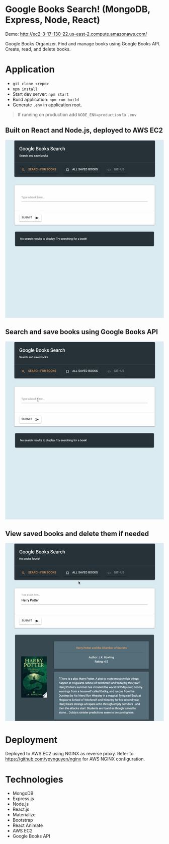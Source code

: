 # Google Books Search! (MongoDB, Express, Node, React)
Demo: http://ec2-3-17-130-22.us-east-2.compute.amazonaws.com/

Google Books Organizer. Find and manage books using Google Books API. Create, read, and delete books.  

# Application
- `git clone <repo>`
- `npm install`
- Start dev server: `npm start`
- Build application: `npm run build`
- Generate `.env` in application root. 
> If running on production add `NODE_ENV=production` to `.env`

## Built on React and Node.js, deployed to AWS EC2
![](./demo/google-books-demo1.gif)

## Search and save books using Google Books API
![](./demo/google-books-demo2.gif)

## View saved books and delete them if needed
![](./demo/google-books-demo3.gif)

# Deployment
Deployed to AWS EC2 using NGINX as reverse proxy. Refer to https://github.com/vpvnguyen/nginx for AWS NGINX configuration.

# Technologies
- MongoDB
- Express.js
- Node.js
- React.js
- Materialize
- Bootstrap
- React Animate
- AWS EC2
- Google Books API
